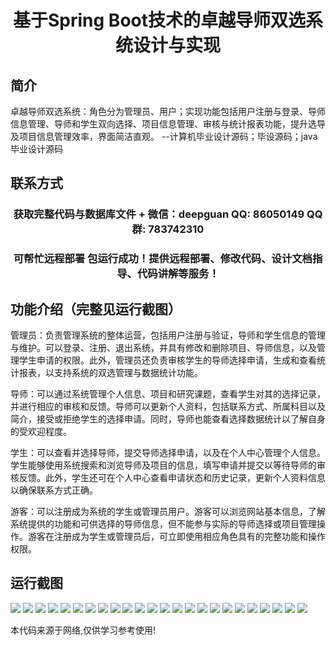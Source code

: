 <p><h1 align="center">基于Spring Boot技术的卓越导师双选系统设计与实现</h1></p>

## 简介
卓越导师双选系统：角色分为管理员、用户；实现功能包括用户注册与登录、导师信息管理、导师和学生双向选择、项目信息管理、审核与统计报表功能，提升选导及项目信息管理效率，界面简洁直观。    --计算机毕业设计源码；毕设源码；java毕业设计源码


## 联系方式
<p><h3 align="center">获取完整代码与数据库文件 + 微信：deepguan QQ: 86050149 QQ群: 783742310</h3></p>
<p><h3 align="center">可帮忙远程部署 包运行成功！提供远程部署、修改代码、设计文档指导、代码讲解等服务！</h3></p>

## 功能介绍（完整见运行截图）
管理员：负责管理系统的整体运营，包括用户注册与验证，导师和学生信息的管理与维护。可以登录、注册、退出系统，并具有修改和删除项目、导师信息，以及管理学生申请的权限。此外，管理员还负责审核学生的导师选择申请，生成和查看统计报表，以支持系统的双选管理与数据统计功能。

导师：可以通过系统管理个人信息、项目和研究课题，查看学生对其的选择记录，并进行相应的审核和反馈。导师可以更新个人资料，包括联系方式、所属科目以及简介，接受或拒绝学生的选择申请。同时，导师也能查看选择数据统计以了解自身的受欢迎程度。

学生：可以查看并选择导师，提交导师选择申请，以及在个人中心管理个人信息。学生能够使用系统搜索和浏览导师及项目的信息，填写申请并提交以等待导师的审核反馈。此外，学生还可在个人中心查看申请状态和历史记录，更新个人资料信息以确保联系方式正确。

游客：可以注册成为系统的学生或管理员用户。游客可以浏览网站基本信息，了解系统提供的功能和可供选择的导师信息，但不能参与实际的导师选择或项目管理操作。游客在注册成为学生或管理员后，可立即使用相应角色具有的完整功能和操作权限。


## 运行截图
![](img/001.jpg)
![](img/002.jpg)
![](img/003.jpg)
![](img/004.jpg)
![](img/005.jpg)
![](img/006.jpg)
![](img/007.jpg)
![](img/008.jpg)
![](img/009.jpg)
![](img/010.jpg)
![](img/011.jpg)
![](img/012.jpg)
![](img/013.jpg)
![](img/014.jpg)
![](img/015.jpg)
![](img/016.jpg)
![](img/017.jpg)
![](img/018.jpg)
![](img/019.jpg)
![](img/020.jpg)
![](img/021.jpg)
![](img/022.jpg)
![](img/023.jpg)
![](img/024.jpg)

<p>本代码来源于网络,仅供学习参考使用!</p>
